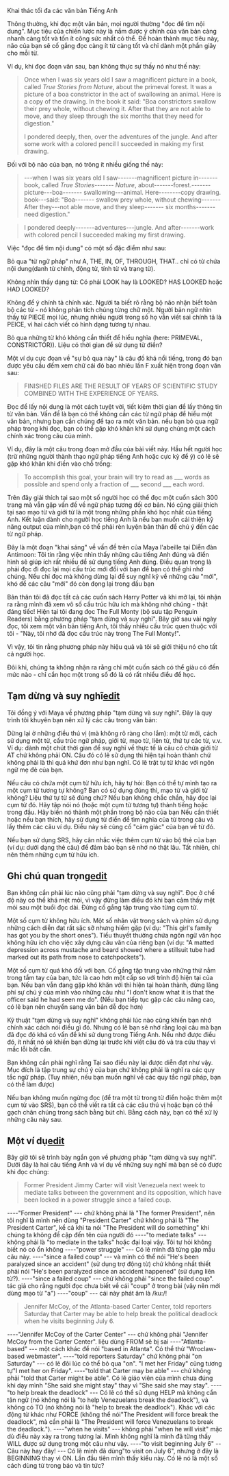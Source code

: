 
Khai thác tối đa các văn bản Tiếng Anh


Thông thường, khi đọc một văn bản, mọi người thường "đọc để tìm nội dung". Mục tiêu của chiến lược này là nắm được ý chính của văn bản càng nhanh càng tốt và tốn ít công sức nhất có thể. Để hoàn thành mục tiêu này, não của bạn sẽ cố gắng đọc càng ít từ càng tốt và chỉ dành một phần giây cho mỗi từ.

Ví dụ, khi đọc đoạn văn sau, bạn không thực sự thấy nó như thế này:

> Once when I was six years old I saw a magnificent picture in a book, called *True Stories from Nature*, about the primeval forest. It was a picture of a boa constrictor in the act of swallowing an animal. Here is a copy of the drawing. In the book it said: "Boa constrictors swallow their prey whole, without chewing it. After that they are not able to move, and they sleep through the six months that they need for digestion."
>
> I pondered deeply, then, over the adventures of the jungle. And after some work with a colored pencil I succeeded in making my first drawing.

Đối với bộ não của bạn, nó trông ít nhiều giống thế này:

>---when I was six years old I saw-------magnificent picture in-------book, called *True Stories------- Nature*, about-------forest.-------picture---boa-------  swallowing---animal. Here--------copy drawing. book---said: "Boa------- swallow prey whole, without chewing------- After they---not able move, and they sleep------- six months-------need digestion."

> I pondered deeply-------adventures---jungle. And after-------work with colored pencil I succeeded making my first drawing.

Việc "đọc để tìm nội dung" có một số đặc điểm như sau:

Bỏ qua "từ ngữ pháp" như A, THE, IN, OF, THROUGH, THAT.. chỉ có từ chứa nội dung(danh từ chính, động từ, tính từ và trạng từ).

Không nhìn thấy dạng từ: Có phải LOOK hay là LOOKED? HAS LOOKED hoặc HAD LOOKED?

Không để ý chính tả chính xác. Người ta biết rõ rằng bộ não nhận biết toàn bộ các từ - nó không phân tích chúng từng chữ một. Người bản ngữ nhìn thấy từ PIECE mọi lúc, nhưng nhiều người trong số họ vẫn viết sai chính tả là PEICE, vì hai cách viết có hình dạng tương tự nhau.

Bỏ qua những từ khó không cần thiết để hiểu nghĩa (here: PRIMEVAL, CONSTRICTOR)). Liệu có thời gian để sử dụng từ điển?

Một ví dụ cực đoan về "sự bỏ qua này" là câu đố khá nổi tiếng, trong đó bạn được yêu cầu đếm xem chữ cái đó bao nhiêu lần F xuất hiện trong đoạn văn sau:

> FINISHED FILES ARE THE RESULT OF YEARS OF SCIENTIFIC STUDY COMBINED WITH THE EXPERIENCE OF YEARS.

Đọc để lấy nội dung là một cách tuyệt vời, tiết kiệm thời gian để lấy thông tin từ văn bản. Vấn đề là bạn có thể không cần các từ ngữ pháp để hiểu một văn bản, nhưng bạn cần chúng để tạo ra một văn bản. nếu bạn bỏ qua ngữ pháp trong khi đọc, bạn có thể gặp khó khăn khi sử dụng chúng một cách chính xác trong câu của mình.

Ví dụ, đây là một câu trong đoạn mở đầu của bài viết này. Hầu hết người học (trừ những người thành thạo ngữ pháp tiếng Anh hoặc cực kỳ để ý) có lẽ sẽ gặp khó khăn khi điền vào chỗ trống:

> To accomplish this goal, your brain will try to read as ___ words as possible and spend only a fraction of ___ second ___ each word.

Trên đây giải thích tại sao một số người học có thể đọc một cuốn sách 300 trang mà vẫn gặp vấn đề về ngữ pháp tương đối cơ bản. Nó cũng giải thích tại sao mạo từ và giới từ là một trong những phần khó học nhất của tiếng Anh. Kết luận dành cho người học tiếng Anh là nếu bạn muốn cải thiện kỹ năng output của mình,bạn có thể phải rèn luyện bản thân để chú ý đến các từ ngữ pháp.

Đây là một đoạn "khai sáng" về vấn đề trên của Maya l'abeille tại Diễn đàn Antimoon: Tôi tin rằng việc nhìn thấy những câu tiếng Anh đúng và điển hình sẽ giúp ích rất nhiều để sử dụng tiếng Anh đúng. Điều quan trọng là phải đọc đi đọc lại mọi cấu trúc mới đối với bạn để bạn có thể ghi nhớ chúng. Nếu chỉ đọc mà không dừng lại để suy nghĩ kỹ về những câu "mới", khó để các câu "mới" đó còn đọng lại trong đầu bạn

Bản thân tôi đã đọc tất cả các cuốn sách Harry Potter và khi mở lại, tôi nhận ra rằng mình đã xem vô số cấu trúc hữu ích mà không nhớ chúng - thật đáng tiếc! Hiện tại tôi đang đọc The Full Monty (bộ sưu tập Penguin Readers) bằng phương pháp "tạm dừng và suy nghĩ". Bây giờ sau vài ngày đọc, tôi xem một văn bản tiếng Anh, tôi thấy nhiều cấu trúc quen thuộc với tôi - "Này, tôi nhớ đã đọc cấu trúc này trong The Full Monty!".

Vì vậy, tôi tin rằng phương pháp này hiệu quả và tôi sẽ giới thiệu nó cho tất cả người học.

Đôi khi, chúng ta không nhận ra rằng chỉ một cuốn sách có thể giàu có đến mức nào - chỉ cần học một trong số đó là có rất nhiều điều để học.

Tạm dừng và suy nghĩ[edit](https://www.antimoon.com/wiki-base/index.php?title=Khai_th%C3%A1c_t%E1%BB%91i_%C4%91a_c%C3%A1c_v%C4%83n_b%E1%BA%A3n_Ti%E1%BA%BFng_Anh&action=edit&section=2 "Edit section: Tạm dừng và suy nghĩ")
----------------------------------------------------------------------------------------------------------------------------------------------------------------------------------------------------------------------------

Tôi đồng ý với Maya về phương pháp "tạm dừng và suy nghĩ". Đây là quy trình tôi khuyên bạn nên xử lý các câu trong văn bản:

Dừng lại ở những điều thú vị (mà không rõ ràng cho lắm): một từ mới, cách sử dụng một từ, cấu trúc ngữ pháp, giới từ, mạo từ, liên từ, thứ tự các từ, v.v. Ví dụ: dành một chút thời gian để suy nghĩ về thực tế là câu có chứa giới từ AT chứ không phải ON. Câu đó có lẽ sử dụng thì hiện tại hoàn thành chứ không phải là thì quá khứ đơn như bạn nghĩ. Có lẽ trật tự từ khác với ngôn ngữ mẹ đẻ của bạn.

Nếu câu có chứa một cụm từ hữu ích, hãy tự hỏi: Bạn có thể tự mình tạo ra một cụm từ tương tự không? Bạn có sử dụng đúng thì, mạo từ và giới từ không? Liệu thứ tự từ sẽ đúng chứ? Nếu bạn không chắc chắn, hãy đọc lại cụm từ đó. Hãy tập nói nó (hoặc một cụm từ tương tự) thành tiếng hoặc trong đầu. Hãy biến nó thành một phần trong bộ não của bạn Nếu cần thiết hoặc nếu bạn thích, hãy sử dụng từ điển để tìm nghĩa của từ trong câu và lấy thêm các câu ví dụ. Điều này sẽ củng cố "cảm giác" của bạn về từ đó.

Nếu bạn sử dụng SRS, hãy cân nhắc việc thêm cụm từ vào bộ thẻ của bạn (ví dụ: dưới dạng thẻ câu) để đảm bảo bạn sẽ nhớ nó thật lâu. Tất nhiên, chỉ nên thêm những cụm từ hữu ích.

Ghi chú quan trọng[edit](https://www.antimoon.com/wiki-base/index.php?title=Khai_th%C3%A1c_t%E1%BB%91i_%C4%91a_c%C3%A1c_v%C4%83n_b%E1%BA%A3n_Ti%E1%BA%BFng_Anh&action=edit&section=3 "Edit section: Ghi chú quan trọng")
------------------------------------------------------------------------------------------------------------------------------------------------------------------------------------------------------------------------

Bạn không cần phải lúc nào cũng phải "tạm dừng và suy nghĩ". Đọc ở chế độ này có thể khá mệt mỏi, vì vậy đừng làm điều đó khi bạn cảm thấy mệt mỏi sau một buổi đọc dài. Đừng cố gắng tập trung vào từng cụm từ.

Một số cụm từ không hữu ích. Một số nhân vật trong sách và phim sử dụng những cách diễn đạt rất sặc sỡ nhưng hiếm gặp (ví dụ: "This girl's family has got you by the short ones"). Tiểu thuyết thường chứa ngôn ngữ văn học không hữu ích cho việc xây dựng câu văn của riêng bạn (ví dụ: "A matted depression across mustache and beard showed where a stillsuit tube had marked out its path from nose to catchpockets").

Một số cụm từ quá khó đối với bạn. Cố gắng tập trung vào những thứ nằm trong tầm tay của bạn, tức là cao hơn một cấp so với trình độ hiện tại của bạn. Nếu bạn vẫn đang gặp khó khăn với thì hiện tại hoàn thành, đừng lãng phí sự chú ý của mình vào những câu như "I don't know what it is that the officer said he had seen me do". (Nếu bạn tiếp tục gặp các câu nâng cao, có lẽ bạn nên chuyển sang văn bản dễ đọc hơn)

Kỹ thuật "tạm dừng và suy nghĩ" không phải lúc nào cũng khiến bạn nhớ chính xác cách nói điều gì đó. Nhưng có lẽ bạn sẽ nhớ rằng loại câu mà bạn đã đọc đó khá có vấn đề khi sử dụng trong Tiếng Anh. Nếu nhớ được điều đó, ít nhất nó sẽ khiến bạn dừng lại trước khi viết câu đó và tra cứu thay vì mắc lỗi bất cẩn.

Bạn không cần phải nghĩ rằng Tại sao điều này lại được diễn đạt như vậy. Mục đích là tập trung sự chú ý của bạn chứ không phải là nghĩ ra các quy tắc ngữ pháp. (Tuy nhiên, nếu bạn muốn nghĩ về các quy tắc ngữ pháp, bạn có thể làm được)

Nếu bạn không muốn ngừng đọc (để tra một từ trong từ điển hoặc thêm một cụm từ vào SRS), bạn có thể viết ra tất cả các câu thú vị hoặc bạn có thể gạch chân chúng trong sách bằng bút chì. Bằng cách này, bạn có thể xử lý những câu này sau.

Một ví dụ[edit](https://www.antimoon.com/wiki-base/index.php?title=Khai_th%C3%A1c_t%E1%BB%91i_%C4%91a_c%C3%A1c_v%C4%83n_b%E1%BA%A3n_Ti%E1%BA%BFng_Anh&action=edit&section=4 "Edit section: Một ví dụ")
------------------------------------------------------------------------------------------------------------------------------------------------------------------------------------------------------

Bây giờ tôi sẽ trình bày ngắn gọn về phương pháp "tạm dừng và suy nghĩ". Dưới đây là hai câu tiếng Anh và ví dụ về những suy nghĩ mà bạn sẽ có được khi đọc chúng:

> Former President Jimmy Carter will visit Venezuela next week to mediate talks between the government and its opposition, which have been locked in a power struggle since a failed coup.

----"Former President" --- chứ không phải là "The former President", nên tôi nghĩ là mình nên dùng "President Carter" chứ không phải là "The President Carter", kể cả khi ta nói "The President will do something" khi chúng ta không đề cập đến tên của người đó
----"to mediate talks" --- không phải là "to mediate in the talks" hoặc đại loại vậy. Tôi tự hỏi không biết nó có ổn không
----"power struggle" --- Có lẽ mình đã từng gặp mẫu câu này.
----"since a failed coup" --- và mình có thể nói "He's been paralyzed since an accident" (sử dụng trợ động từ) chứ không nhất thiết phải nói "He's been paralyzed since an accident happened" (sử dụng liên từ?).
----"since a failed coup" --- chứ không phải "since the failed coup". tác giả cho rằng người đọc chưa biết về cái "coup" ở trong bài (vậy nên mới dùng mạo từ "a")
----"coup" --- cái này phát âm là /ku:/!

> Jennifer McCoy, of the Atlanta-based Carter Center, told reporters Saturday that Carter may be able to help break the political deadlock when he visits beginning July 6.

----"Jennifer McCoy of the Carter Center" --- chứ không phải "Jennifer McCoy from the Carter Center". liệu dùng FROM sẽ bị sai
----"Atlanta-based" --- một cách khác để nói "based in Atlanta". Có thể thử "Wroclaw-based webmaster".
----"told reporters Saturday" chứ không phải "on Saturday" --- có lẽ đôi lúc có thể bỏ qua "on". "I met her Friday" cũng tương tự"I met her on Friday".
----"told that Carter may be able" --- chứ không phải "told that Carter might be able". Có lẽ giáo viên của mình chưa đúng khi dạy mình "She said she might stay" thay vì "She said she may stay".
----"to help break the deadlock" --- Có lẽ có thể sử dụng HELP mà không cần tân ngữ (nó không nói là "to help Venezuelans break the deadlock"), và không có TO (nó không nói là "help to break the deadlock"). Khác với các động từ khác như FORCE (không thể nói"The President will force break the deadlock", mà cần phải là "The President will force Venezuelans to break the deadlock.").
----"when he visits" --- không phải "when he will visit" mặc dù điều này xảy ra trong tương lai. Mình không nghĩ là mình đã từng thấy WILL được sử dụng trong một câu như vậy.
----"to visit beginning July 6" -- Câu này hay đây! --- Có lẽ mình đã dùng"to visit on July 6", nhưng ở đây là BEGINNING thay vì ON. Lần đầu tiên mình thấy kiểu này. Có lẽ nó là một số cách dùng từ trong báo và tin tức?